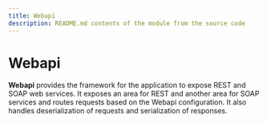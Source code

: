 ```yaml
---
title: Webapi
description: README.md contents of the module from the source code
---
```


# Webapi

**Webapi** provides the framework for the application to expose REST and SOAP web services. It exposes an area for REST
and another area for SOAP services and routes requests based on the Webapi configuration. It also handles
deserialization of requests and serialization of responses.
